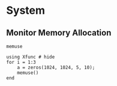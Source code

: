 # System

## Monitor Memory Allocation

```@docs
memuse
```

```@example
using Xfunc # hide
for i = 1:3
    a = zeros(1024, 1024, 5, 10);
    memuse()
end
```